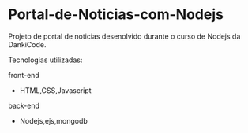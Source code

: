 # Portal-de-Noticias-com-Nodejs

Projeto de portal de noticias desenolvido durante o curso de Nodejs da DankiCode.

Tecnologias utilizadas:

front-end
- HTML,CSS,Javascript

back-end
- Nodejs,ejs,mongodb
